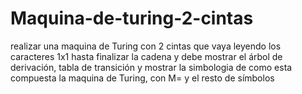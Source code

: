 # Maquina-de-turing-2-cintas
 realizar una maquina de Turing con 2 cintas que vaya leyendo los caracteres 1x1 hasta finalizar la cadena y debe mostrar el árbol de derivación, tabla de transición y mostrar la simbologia de como esta compuesta la maquina de Turing, con M= y el resto de símbolos
